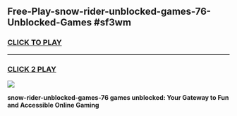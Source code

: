 
## Free-Play-snow-rider-unblocked-games-76-Unblocked-Games #sf3wm
<h3>
<a href="https://news.freeplayer.one?title=snow-rider-unblocked-games-76&ref=8M">CLICK TO PLAY</a></h3>
<hr>

<h3>
<a href="https://news.freeplayer.one?title=snow-rider-unblocked-games-76&ref=8M">CLICK 2 PLAY</a>
  
</h3>

<a href="https://news.freeplayer.one?title=snow-rider-unblocked-games-76&ref=8M"><img src="https://clearcache.store/games.png"></a>


**snow-rider-unblocked-games-76 games unblocked: Your Gateway to Fun and Accessible Online Gaming**
